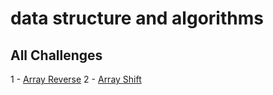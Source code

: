 # data structure and algorithms 
## All Challenges

1 - [Array Reverse](https://hamza-rashed.github.io/Python-data-structures-and-algorithms/data_structures_and_algorithms/challenges/array_reverse/README.md)
2 - [Array Shift](https://hamza-rashed.github.io/Python-data-structures-and-algorithms/data_structures_and_algorithms/challenges/array_shift/README.md)
